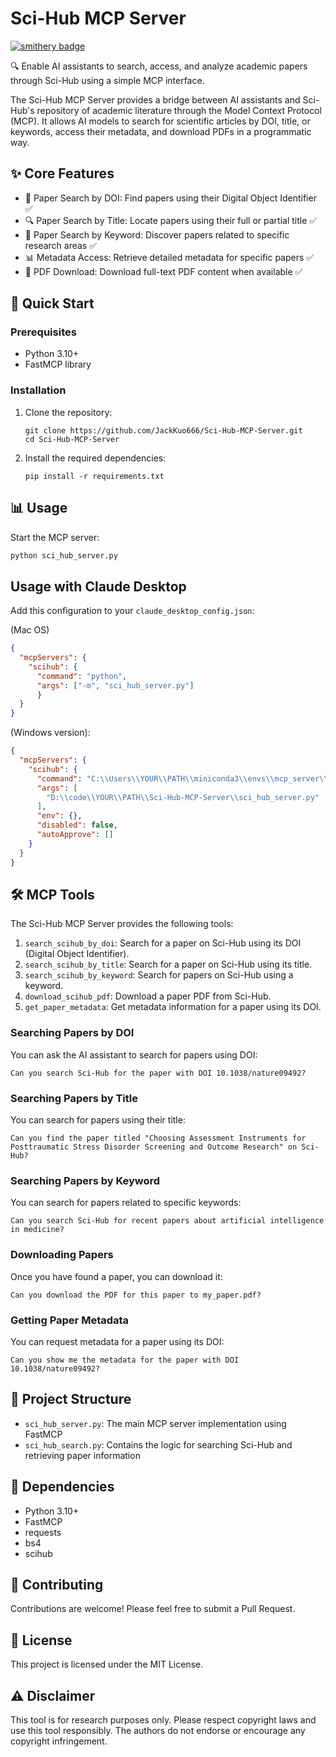 # Sci-Hub MCP Server

[![smithery badge](https://smithery.ai/badge/@JackKuo666/sci-hub-mcp-server)](https://smithery.ai/server/@JackKuo666/sci-hub-mcp-server)

🔍 Enable AI assistants to search, access, and analyze academic papers through Sci-Hub using a simple MCP interface.

The Sci-Hub MCP Server provides a bridge between AI assistants and Sci-Hub's repository of academic literature through the Model Context Protocol (MCP). It allows AI models to search for scientific articles by DOI, title, or keywords, access their metadata, and download PDFs in a programmatic way.

## ✨ Core Features

- 🔎 Paper Search by DOI: Find papers using their Digital Object Identifier ✅
- 🔍 Paper Search by Title: Locate papers using their full or partial title ✅
- 🔑 Paper Search by Keyword: Discover papers related to specific research areas ✅
- 📊 Metadata Access: Retrieve detailed metadata for specific papers ✅
- 📄 PDF Download: Download full-text PDF content when available ✅

## 🚀 Quick Start

### Prerequisites

- Python 3.10+
- FastMCP library

### Installation

1. Clone the repository:
   ```
   git clone https://github.com/JackKuo666/Sci-Hub-MCP-Server.git
   cd Sci-Hub-MCP-Server
   ```

2. Install the required dependencies:
   ```
   pip install -r requirements.txt
   ```

## 📊 Usage

Start the MCP server:

```bash
python sci_hub_server.py
```

## Usage with Claude Desktop

Add this configuration to your `claude_desktop_config.json`:

(Mac OS)

```json
{
  "mcpServers": {
    "scihub": {
      "command": "python",
      "args": ["-m", "sci_hub_server.py"]
      }
  }
}
```

(Windows version):

```json
{
  "mcpServers": {
    "scihub": {
      "command": "C:\\Users\\YOUR\\PATH\\miniconda3\\envs\\mcp_server\\python.exe",
      "args": [
        "D:\\code\\YOUR\\PATH\\Sci-Hub-MCP-Server\\sci_hub_server.py"
      ],
      "env": {},
      "disabled": false,
      "autoApprove": []
    }
  }
}
```

## 🛠 MCP Tools

The Sci-Hub MCP Server provides the following tools:

1. `search_scihub_by_doi`: Search for a paper on Sci-Hub using its DOI (Digital Object Identifier).
2. `search_scihub_by_title`: Search for a paper on Sci-Hub using its title.
3. `search_scihub_by_keyword`: Search for papers on Sci-Hub using a keyword.
4. `download_scihub_pdf`: Download a paper PDF from Sci-Hub.
5. `get_paper_metadata`: Get metadata information for a paper using its DOI.

### Searching Papers by DOI

You can ask the AI assistant to search for papers using DOI:
```
Can you search Sci-Hub for the paper with DOI 10.1038/nature09492?
```

### Searching Papers by Title

You can search for papers using their title:
```
Can you find the paper titled "Choosing Assessment Instruments for Posttraumatic Stress Disorder Screening and Outcome Research" on Sci-Hub?
```

### Searching Papers by Keyword

You can search for papers related to specific keywords:
```
Can you search Sci-Hub for recent papers about artificial intelligence in medicine?
```

### Downloading Papers

Once you have found a paper, you can download it:
```
Can you download the PDF for this paper to my_paper.pdf?
```

### Getting Paper Metadata

You can request metadata for a paper using its DOI:
```
Can you show me the metadata for the paper with DOI 10.1038/nature09492?
```

## 📁 Project Structure

- `sci_hub_server.py`: The main MCP server implementation using FastMCP
- `sci_hub_search.py`: Contains the logic for searching Sci-Hub and retrieving paper information

## 🔧 Dependencies

- Python 3.10+
- FastMCP
- requests
- bs4
- scihub

## 🤝 Contributing

Contributions are welcome! Please feel free to submit a Pull Request.

## 📄 License

This project is licensed under the MIT License.

## ⚠️ Disclaimer

This tool is for research purposes only. Please respect copyright laws and use this tool responsibly. The authors do not endorse or encourage any copyright infringement.

